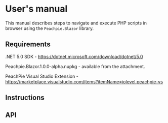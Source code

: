 # User's manual

This manual describes steps to navigate and execute PHP scripts in browser using the ```Peachpie.Blazor``` library.

## Requirements

.NET 5.0 SDK - https://dotnet.microsoft.com/download/dotnet/5.0

Peachpie.Blazor.1.0.0-alpha.nupkg - available from the attachment.

PeachPie Visual Studio Extension  - https://marketplace.visualstudio.com/items?itemName=iolevel.peachpie-vs

## Instructions

## API
